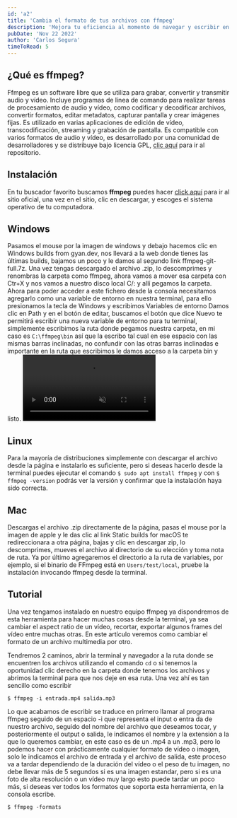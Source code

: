 ```yaml
---
id: 'a2'
title: 'Cambia el formato de tus archivos con ffmpeg'
description: 'Mejora tu eficiencia al momento de navegar y escribir en la terminal de Windows, utilizando la shell que más te guste, ya que sea el PowerShell u otra, solo necesitaremos instalar Windows terminal de la Microsoft Store.'
pubDate: 'Nov 22 2022'
author: 'Carlos Segura'
timeToRead: 5
---
```


## ¿Qué es ffmpeg?
Ffmpeg es un software libre que se utiliza para grabar, convertir y transmitir audio y vídeo. Incluye programas de línea de comando para realizar tareas de procesamiento de audio y vídeo, como codificar y decodificar archivos, convertir formatos, editar metadatos, capturar pantalla y crear imágenes fijas. Es utilizado en varias aplicaciones de edición de vídeo, transcodificación, streaming y grabación de pantalla. Es compatible con varios formatos de audio y vídeo, es desarrollado por una comunidad de desarrolladores y se distribuye bajo licencia GPL, [clic aquí](https://www.github.com/FFmpeg/FFmpeg) para ir al repositorio.

## Instalación

En tu buscador favorito buscamos **ffmpeg** puedes hacer [click aquí](https://ffmpeg.org/) para ir al sitio oficial, una vez en el sitio, clic en descargar, y escoges el sistema operativo de tu computadora.

## Windows

Pasamos el mouse por la imagen de windows y debajo hacemos clic en Windows builds from gyan.dev, nos llevará a la web donde tienes las últimas builds, bajamos un poco y le damos al segundo link ffmpeg-git-full.7z. Una vez tengas descargado el archivo .zip, lo descomprimes y renombras la carpeta como ffmpeg, ahora vamos a mover esa carpeta con Ctr+X y nos vamos a nuestro disco local C/: y allí pegamos la carpeta. Ahora para poder acceder a este fichero desde la consola necesitamos agregarlo como una variable de entorno en nuestra terminal, para ello presionamos la tecla de Windows y escribimos Variables de entorno Damos clic en Path y en el botón de editar, buscamos el botón que dice Nuevo te permitirá escribir una nueva variable de entorno para tu terminal, simplemente escribimos la ruta donde pegamos nuestra carpeta, en mi caso es `C:\ffmpeg\bin` así que la escribo tal cual en ese espacio con las mismas barras inclinadas, no confundir con las otras barras inclinadas e importante en la ruta que escribimos le damos acceso a la carpeta bin y listo.
<picture>
  <video loop autoplay muted src="/public/221122variables.webm">
</picture>

## Linux

Para la mayoría de distribuciones simplemente con descargar el archivo desde la página e instalarlo es suficiente, pero si deseas hacerlo desde la terminal puedes ejecutar el comando ``$ sudo apt install ffmpeg`` y con ``$ ffmpeg -version`` podrás ver la versión y confirmar que la instalación haya sido correcta.

## Mac

Descargas el archivo .zip directamente de la página, pasas el mouse por la imagen de apple y le das clic al link Static builds for macOS te redireccionara a otra página, bajas y clic en descargar zip, lo descomprimes, mueves el archivo al directorio de su elección y toma nota de ruta. Ya por último agregaremos el directorio a la ruta de variables, por ejemplo, si el binario de FFmpeg está en ``Users/test/local``, pruebe la instalación invocando ffmpeg desde la terminal.

## Tutorial

Una vez tengamos instalado en nuestro equipo ffmpeg ya dispondremos de esta herramienta para hacer muchas cosas desde la terminal, ya sea cambiar el aspect ratio de un vídeo, recortar, exportar algunos frames del vídeo entre muchas otras. En este artículo veremos como cambiar el formato de un archivo multimedia por otro.

Tendremos 2 caminos, abrir la terminal y navegador a la ruta donde se encuentren los archivos utilizando el comando `cd` o si tenemos la oportunidad clic derecho en la carpeta donde tenemos los archivos y abrimos la terminal para que nos deje en esa ruta. Una vez ahí es tan sencillo como escribir
```
$ ffmpeg -i entrada.mp4 salida.mp3
```

Lo que acabamos de escribir se traduce en primero llamar al programa ffmpeg seguido de un espacio -i que representa el input o entra da de nuestro archivo, seguido del nombre del archivo que deseamos tocar, y posteriormente el output o salida, le indicamos el nombre y la extensión a la que lo queremos cambiar, en este caso es de un .mp4 a un .mp3, pero lo podemos hacer con prácticamente cualquier formato de vídeo o imagen, solo le indicamos el archivo de entrada y el archivo de salida, este proceso va a tardar dependiendo de la duración del vídeo o el peso de tu imagen, no debe llevar más de 5 segundos si es una imagen estandar, pero si es una foto de alta resolución o un vídeo muy largo esto puede tardar un poco más, si deseas ver todos los formatos que soporta esta herramienta, en la consola escribe.

```
$ ffmpeg -formats
```
